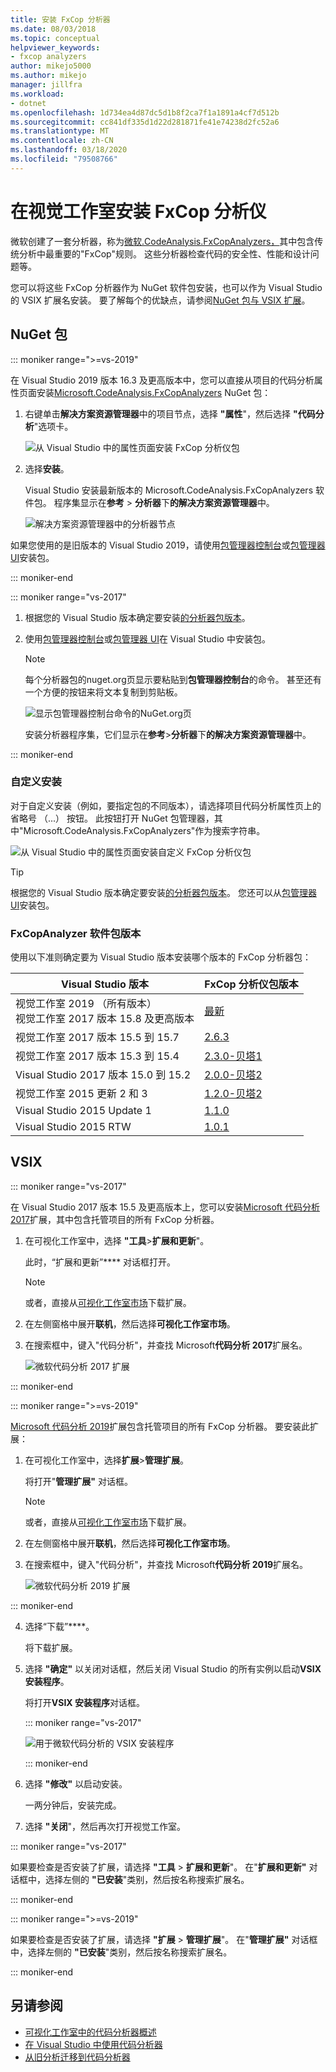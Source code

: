```yaml
---
title: 安装 FxCop 分析器
ms.date: 08/03/2018
ms.topic: conceptual
helpviewer_keywords:
- fxcop analyzers
author: mikejo5000
ms.author: mikejo
manager: jillfra
ms.workload:
- dotnet
ms.openlocfilehash: 1d734ea4d87dc5d1b8f2ca7f1a1891a4cf7d512b
ms.sourcegitcommit: cc841df335d1d22d281871fe41e74238d2fc52a6
ms.translationtype: MT
ms.contentlocale: zh-CN
ms.lasthandoff: 03/18/2020
ms.locfileid: "79508766"
---
```

# <a name="install-fxcop-analyzers-in-visual-studio"></a>在视觉工作室安装 FxCop 分析仪

微软创建了一套分析器，称为[微软.CodeAnalysis.FxCopAnalyzers，](https://www.nuget.org/packages/Microsoft.CodeAnalysis.FxCopAnalyzers)其中包含传统分析中最重要的"FxCop"规则。 这些分析器检查代码的安全性、性能和设计问题等。

您可以将这些 FxCop 分析器作为 NuGet 软件包安装，也可以作为 Visual Studio 的 VSIX 扩展名安装。 要了解每个的优缺点，请参阅[NuGet 包与 VSIX 扩展](roslyn-analyzers-overview.md#nuget-package-versus-vsix-extension)。

## <a name="nuget-package"></a>NuGet 包

::: moniker range=">=vs-2019"

在 Visual Studio 2019 版本 16.3 及更高版本中，您可以直接从项目的代码分析属性页面安装[Microsoft.CodeAnalysis.FxCopAnalyzers](https://www.nuget.org/packages/Microsoft.CodeAnalysis.FxCopAnalyzers) NuGet 包：

1. 右键单击**解决方案资源管理器**中的项目节点，选择 **"属性**"，然后选择 **"代码分析**"选项卡。

   ![从 Visual Studio 中的属性页面安装 FxCop 分析仪包](media/install-fxcop-properties-page.png)

2. 选择**安装**。

   Visual Studio 安装最新版本的 Microsoft.CodeAnalysis.FxCopAnalyzers 软件包。 程序集显示在**参考** > **分析器**下**的解决方案资源管理器**中。

   ![解决方案资源管理器中的分析器节点](media/solution-explorer-analyzers-node.png)

如果您使用的是旧版本的 Visual Studio 2019，请使用[包管理器控制台](/nuget/quickstart/install-and-use-a-package-in-visual-studio#package-manager-console)或[包管理器 UI](/nuget/quickstart/install-and-use-a-package-in-visual-studio#package-manager-console)安装包。

::: moniker-end

::: moniker range="vs-2017"

1. 根据您的 Visual Studio 版本确定要安装[的分析器包版本](#fxcopanalyzers-package-versions)。

2. 使用[包管理器控制台](/nuget/quickstart/install-and-use-a-package-in-visual-studio#package-manager-console)或[包管理器 UI](/nuget/quickstart/install-and-use-a-package-in-visual-studio#package-manager-console)在 Visual Studio 中安装包。

   > [!NOTE]
   > 每个分析器包的nuget.org页显示要粘贴到**包管理器控制台**的命令。 甚至还有一个方便的按钮来将文本复制到剪贴板。
   >
   > ![显示包管理器控制台命令的NuGet.org页](media/nuget-package-manager-command.png)

   安装分析器程序集，它们显示在**参考**>**分析器**下**的解决方案资源管理器**中。

::: moniker-end

### <a name="custom-installation"></a>自定义安装

对于自定义安装（例如，要指定包的不同版本），请选择项目代码分析属性页上的省略号 （...） 按钮。 此按钮打开 NuGet 包管理器，其中"Microsoft.CodeAnalysis.FxCopAnalyzers"作为搜索字符串。

![从 Visual Studio 中的属性页面安装自定义 FxCop 分析仪包](media/install-fxcop-properties-page-ellipsis.png)

> [!TIP]
> 根据您的 Visual Studio 版本确定要安装[的分析器包版本](#fxcopanalyzers-package-versions)。 您还可以从[包管理器 UI](/nuget/quickstart/install-and-use-a-package-in-visual-studio#package-manager-console)安装包。

### <a name="fxcopanalyzers-package-versions"></a>FxCopAnalyzer 软件包版本

使用以下准则确定要为 Visual Studio 版本安装哪个版本的 FxCop 分析器包：

| Visual Studio 版本 | FxCop 分析仪包版本 |
| - | - |
| 视觉工作室 2019 （所有版本）<br />视觉工作室 2017 版本 15.8 及更高版本 | [最新](https://www.nuget.org/packages/Microsoft.CodeAnalysis.FxCopAnalyzers/) |
| 视觉工作室 2017 版本 15.5 到 15.7 | [2.6.3](https://www.nuget.org/packages/Microsoft.CodeAnalysis.FxCopAnalyzers/2.6.3) |
| 视觉工作室 2017 版本 15.3 到 15.4 | [2.3.0-贝塔1](https://www.nuget.org/packages/Microsoft.CodeAnalysis.FxCopAnalyzers/2.3.0-beta1) |
| Visual Studio 2017 版本 15.0 到 15.2 | [2.0.0-贝塔2](https://www.nuget.org/packages/Microsoft.CodeAnalysis.FxCopAnalyzers/2.0.0-beta2) |
| 视觉工作室 2015 更新 2 和 3 | [1.2.0-贝塔2](https://www.nuget.org/packages/Microsoft.CodeAnalysis.FxCopAnalyzers/1.2.0-beta2) |
| Visual Studio 2015 Update 1 | [1.1.0](https://www.nuget.org/packages/Microsoft.CodeAnalysis.FxCopAnalyzers/1.1.0) |
| Visual Studio 2015 RTW | [1.0.1](https://www.nuget.org/packages/Microsoft.CodeAnalysis.FxCopAnalyzers/1.0.1) |

## <a name="vsix"></a>VSIX

::: moniker range="vs-2017"

在 Visual Studio 2017 版本 15.5 及更高版本上，您可以安装[Microsoft 代码分析 2017](https://marketplace.visualstudio.com/items?itemName=VisualStudioPlatformTeam.MicrosoftCodeAnalysis2017)扩展，其中包含托管项目的所有 FxCop 分析器。

1. 在可视化工作室中，选择 **"工具**>**扩展和更新**"。

   此时，“扩展和更新”**** 对话框打开。

   > [!NOTE]
   > 或者，直接从[可视化工作室市场](https://marketplace.visualstudio.com/items?itemName=VisualStudioPlatformTeam.MicrosoftCodeAnalysis2017)下载扩展。

2. 在左侧窗格中展开**联机**，然后选择**可视化工作室市场**。

3. 在搜索框中，键入"代码分析"，并查找 Microsoft**代码分析 2017**扩展名。

   ![微软代码分析 2017 扩展](media/extensions-and-updates-code-analysis.png)

::: moniker-end

::: moniker range=">=vs-2019"

[Microsoft 代码分析 2019](https://marketplace.visualstudio.com/items?itemName=VisualStudioPlatformTeam.MicrosoftCodeAnalysis2019)扩展包含托管项目的所有 FxCop 分析器。 要安装此扩展：

1. 在可视化工作室中，选择**扩展**>**管理扩展**。

   将打开"**管理扩展"** 对话框。

   > [!NOTE]
   > 或者，直接从[可视化工作室市场](https://marketplace.visualstudio.com/items?itemName=VisualStudioPlatformTeam.MicrosoftCodeAnalysis2019)下载扩展。

2. 在左侧窗格中展开**联机**，然后选择**可视化工作室市场**。

3. 在搜索框中，键入"代码分析"，并查找 Microsoft**代码分析 2019**扩展名。

   ![微软代码分析 2019 扩展](media/manage-extensions-code-analysis.png)

::: moniker-end

4. 选择“下载”****。

   将下载扩展。

5. 选择 **"确定"** 以关闭对话框，然后关闭 Visual Studio 的所有实例以启动**VSIX 安装程序**。

   将打开**VSIX 安装程序**对话框。

   ::: moniker range="vs-2017"

   ![用于微软代码分析的 VSIX 安装程序](media/vsix-installer-code-analysis.png)

   ::: moniker-end

6. 选择 **"修改"** 以启动安装。

   一两分钟后，安装完成。

7. 选择 **"关闭**"，然后再次打开视觉工作室。

::: moniker range="vs-2017"

如果要检查是否安装了扩展，请选择 **"工具** > **扩展和更新**"。 在"**扩展和更新"** 对话框中，选择左侧的 **"已安装**"类别，然后按名称搜索扩展名。

::: moniker-end

::: moniker range=">=vs-2019"

如果要检查是否安装了扩展，请选择 **"扩展** > **管理扩展**"。 在"**管理扩展"** 对话框中，选择左侧的 **"已安装**"类别，然后按名称搜索扩展名。

::: moniker-end

## <a name="see-also"></a>另请参阅

- [可视化工作室中的代码分析器概述](../code-quality/roslyn-analyzers-overview.md)
- [在 Visual Studio 中使用代码分析器](../code-quality/use-roslyn-analyzers.md)
- [从旧分析迁移到代码分析器](../code-quality/migrate-from-legacy-analysis-to-fxcop-analyzers.md)
